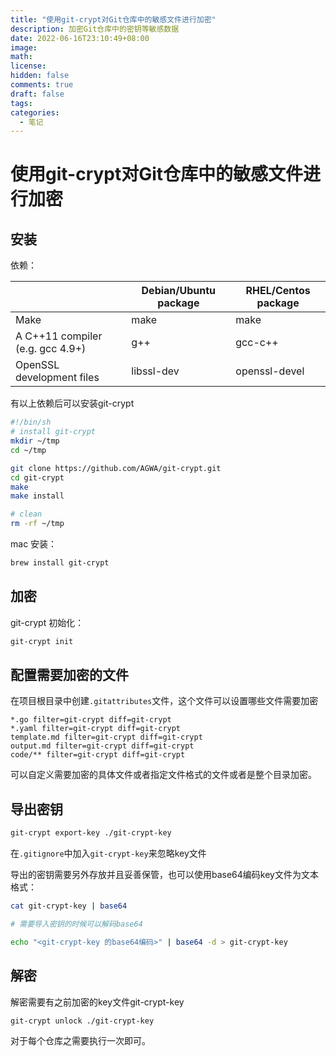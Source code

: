 ```yaml
---
title: "使用git-crypt对Git仓库中的敏感文件进行加密"
description: 加密Git仓库中的密钥等敏感数据
date: 2022-06-16T23:10:49+08:00
image: 
math: 
license: 
hidden: false
comments: true
draft: false
tags:
categories:
  - 笔记
---
```


# 使用git-crypt对Git仓库中的敏感文件进行加密

## 安装

依赖：

|                                  | Debian/Ubuntu package | RHEL/Centos package |
| -------------------------------- | --------------------- | ------------------- |
| Make                             | make                  | make                |
| A C++11 compiler (e.g. gcc 4.9+) | g++                   | gcc-c++             |
| OpenSSL development files        | libssl-dev            | openssl-devel       |

有以上依赖后可以安装git-crypt

```bash
#!/bin/sh
# install git-crypt
mkdir ~/tmp
cd ~/tmp

git clone https://github.com/AGWA/git-crypt.git
cd git-crypt
make
make install

# clean
rm -rf ~/tmp
```

mac 安装：

```bash
brew install git-crypt
```

## 加密

git-crypt 初始化：

```bash
git-crypt init
```

## 配置需要加密的文件

在项目根目录中创建`.gitattributes`文件，这个文件可以设置哪些文件需要加密

```text
*.go filter=git-crypt diff=git-crypt
*.yaml filter=git-crypt diff=git-crypt
template.md filter=git-crypt diff=git-crypt
output.md filter=git-crypt diff=git-crypt
code/** filter=git-crypt diff=git-crypt
```

可以自定义需要加密的具体文件或者指定文件格式的文件或者是整个目录加密。

## 导出密钥

```bash
git-crypt export-key ./git-crypt-key
```

在`.gitignore`中加入`git-crypt-key`来忽略key文件

导出的密钥需要另外存放并且妥善保管，也可以使用base64编码key文件为文本格式：

```bash
cat git-crypt-key | base64

# 需要导入密钥的时候可以解码base64

echo "<git-crypt-key 的base64编码>" | base64 -d > git-crypt-key
```

## 解密

解密需要有之前加密的key文件git-crypt-key

```bash
git-crypt unlock ./git-crypt-key
```

对于每个仓库之需要执行一次即可。
